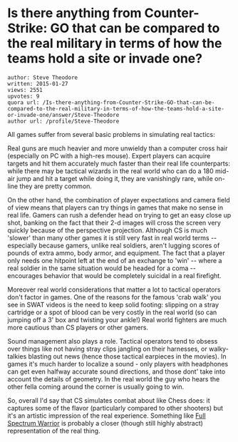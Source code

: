 # Is there anything from Counter-Strike: GO that can be compared to the real military in terms of how the teams hold a site or invade one?

	author: Steve Theodore
	written: 2015-01-27
	views: 2551
	upvotes: 9
	quora url: /Is-there-anything-from-Counter-Strike-GO-that-can-be-compared-to-the-real-military-in-terms-of-how-the-teams-hold-a-site-or-invade-one/answer/Steve-Theodore
	author url: /profile/Steve-Theodore


All games suffer from several basic problems in simulating real tactics: 

Real guns are much heavier and more unwieldy than a computer cross hair (especially on PC with a high-res mouse). Expert players can acquire targets and hit them accurately much faster than their real life counterparts: while there may be tactical wizards in the real world who can do a 180 mid-air jump and hit a target while doing it, they are vanishingly rare, while on-line they are pretty common.

On the other hand, the combination of player expectations and camera field of view means that players can try things in games that make no sense in real life. Gamers can rush a defender head on trying to get an easy close up shot, banking on the fact that their 2-d images will cross the screen very quickly because of the perspective projection. Although CS is much 'slower' than many other games it is still very fast in real world terms -- especially because gamers, unlike real soldiers, aren't lugging scores of pounds of extra ammo, body armor, and equipment. The fact that a player only needs one hitpoint left at the end of an exchange to 'win' -- where a real soldier in the same situation would be headed for a coma -- encourages behavior that would be completely suicidal in a real firefight.

Moreover real world considerations that matter a lot to tactical operators don't factor in games. One of the reasons for the famous 'crab walk' you see in SWAT videos is the need to keep solid footing: slipping on a stray cartridge or a spot of blood can be very costly in the real world (so can jumping off a 3' box and twisting your ankle!) Real world fighters are much more cautious than CS players or other gamers.

Sound management also plays a role. Tactical operators tend to obsess over things like not having stray clips jangling on their harnesses, or walky-talkies blasting out news (hence those tactical earpieces in the movies). In games it's much harder to localize a sound - only players with headphones can get even halfway accurate sound directions, and those dont' take into account the details of geometry. In the real world the guy who hears the other fella coming around the corner is usually going to win.

So, overall I'd say that CS simulates combat about like Chess does: it captures some of the flavor (particularly compared to other shooters) but it's an artistic impression of the real experience. Something like [Full Spectrum Warrior](http://www.metacritic.com/game/pc/full-spectrum-warrior) is probably a closer (though still highly abstract) representation of the real thing.

